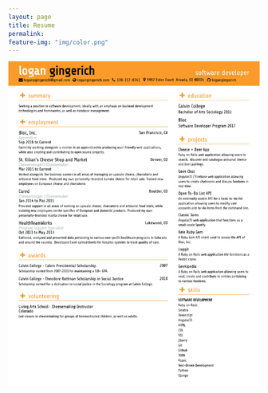 ```yaml
---
layout: page
title: Resume
permalink:
feature-img: "img/color.png"
---
```


<img src="dev-resume-1.png" alt="Resume" class="resume">
